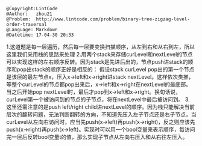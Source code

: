 ```
@Copyright:LintCode
@Author:   zhou21
@Problem:  http://www.lintcode.com/problem/binary-tree-zigzag-level-order-traversal
@Language: Markdown
@Datetime: 17-04-30 20:33
```

1.这道题是每一层遍历，然后每一层要变换扫描顺序，从左到右和从右到左，所以这里我们采用栈的思路来处理
2.用两个stack来存储curLevel和nextLevel的节点可以实现这样的左右顺序反转。因为stack是先进后出的，节点push进stack的顺序和pop出stack的顺序正好是相反的：
假设stack curLevel pop出的第一个节点是该层的最左节点x，压入x->left和x->right进stack nextLevel。这样依次类推，等整个curLevel的节点都pop出来后，x->left和x->right在nextLevel的最底部。当之后开始pop nextLevel时，最后才pop到x->left和x->right。换句话说，curLevel第一个被访问到的节点的子节点，将在nextLevel中最后被访问到。
3. 这里还需注意的是push left/right child进nextLevel的顺序。因为栈只能解决当前层次的翻转问题，无法判断翻转的方向，不知道先压入左子节点还是右子节点，当curLevel从左向右访问时，应当先push(x->left)再push(x->right)，反之则应该先push(x->right)再push(x->left)。实现时可以用一个bool变量来表示顺序，每访问完一层后反转bool变量t的值，那么实现子节点从左向右压入和从右往左压入。